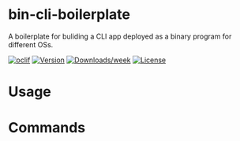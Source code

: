 bin-cli-boilerplate
===================

A boilerplate for buliding a CLI app deployed as a binary program for different OSs.

[![oclif](https://img.shields.io/badge/cli-oclif-brightgreen.svg)](https://oclif.io)
[![Version](https://img.shields.io/npm/v/bin-cli-boilerplate.svg)](https://npmjs.org/package/bin-cli-boilerplate)
[![Downloads/week](https://img.shields.io/npm/dw/bin-cli-boilerplate.svg)](https://npmjs.org/package/bin-cli-boilerplate)
[![License](https://img.shields.io/npm/l/bin-cli-boilerplate.svg)](https://github.com/christroutner/bin-cli-boilerplate/blob/master/package.json)

<!-- toc -->
# Usage
<!-- usage -->
# Commands
<!-- commands -->

